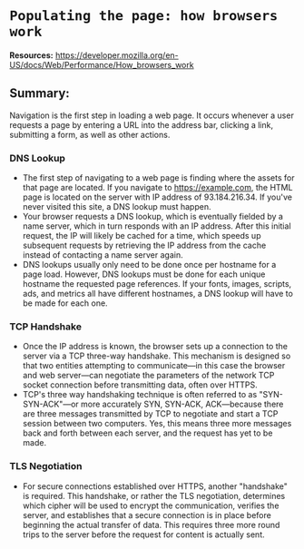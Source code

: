 # `Populating the page: how browsers work`
**Resources:** https://developer.mozilla.org/en-US/docs/Web/Performance/How_browsers_work

## Summary:

Navigation is the first step in loading a web page. It occurs whenever a user requests a page by entering a URL into the address bar, clicking a link, submitting a form, as well as other actions.

### DNS Lookup
- The first step of navigating to a web page is finding where the assets for that page are located. If you navigate to https://example.com, the HTML page is located on the server with IP address of 93.184.216.34. If you've never visited this site, a DNS lookup must happen.
- Your browser requests a DNS lookup, which is eventually fielded by a name server, which in turn responds with an IP address. After this initial request, the IP will likely be cached for a time, which speeds up subsequent requests by retrieving the IP address from the cache instead of contacting a name server again.
- DNS lookups usually only need to be done once per hostname for a page load. However, DNS lookups must be done for each unique hostname the requested page references. If your fonts, images, scripts, ads, and metrics all have different hostnames, a DNS lookup will have to be made for each one.

### TCP Handshake
- Once the IP address is known, the browser sets up a connection to the server via a TCP three-way handshake. This mechanism is designed so that two entities attempting to communicate—in this case the browser and web server—can negotiate the parameters of the network TCP socket connection before transmitting data, often over HTTPS.
- TCP's three way handshaking technique is often referred to as "SYN-SYN-ACK"—or more accurately SYN, SYN-ACK, ACK—because there are three messages transmitted by TCP to negotiate and start a TCP session between two computers. Yes, this means three more messages back and forth between each server, and the request has yet to be made.

### TLS Negotiation
- For secure connections established over HTTPS, another "handshake" is required. This handshake, or rather the TLS negotiation, determines which cipher will be used to encrypt the communication, verifies the server, and establishes that a secure connection is in place before beginning the actual transfer of data. This requires three more round trips to the server before the request for content is actually sent.
